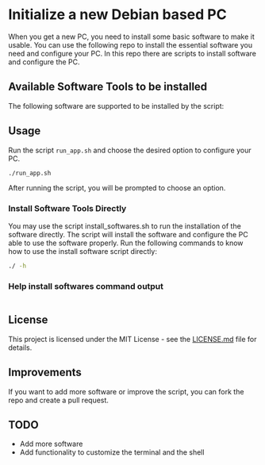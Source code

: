 # Initialize a new Debian based PC
When you get a new PC, you need to install some basic software to make it usable. You can use the following repo to install the essential software you need and configure your PC. In this repo there are scripts to install software and configure the PC.

## Available Software Tools to be installed
The following software are supported to be installed by the script:

## Usage
Run the script `run_app.sh` and choose the desired option to configure your PC.

```bash
./run_app.sh
```

After running the script, you will be prompted to choose an option. 

### Install Software Tools Directly
You may use the script install_softwares.sh to run the installation of the software directly.
The script will install the software and configure the PC able to use the software properly. 
Run the following commands to know how to use the install software script directly:

```bash
./ -h
```

### Help install softwares command output
```bash

```

## License
This project is licensed under the MIT License - see the [LICENSE.md](LICENSE.md) file for details.

## Improvements
If you want to add more software or improve the script, you can fork the repo and create a pull request.

## TODO
 - Add more software
 - Add functionality to customize the terminal and the shell
